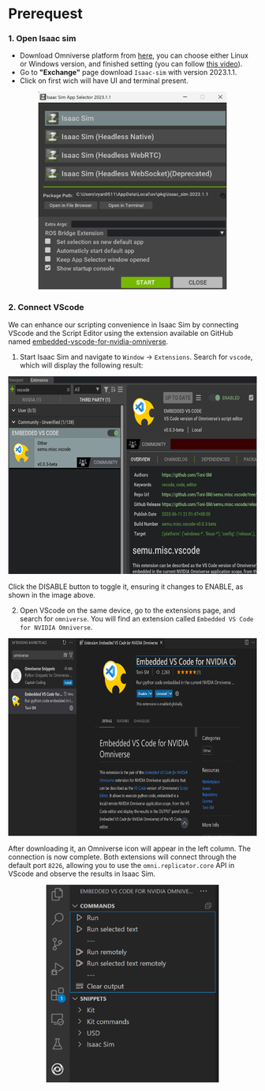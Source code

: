 # Prerequest
### 1. Open Isaac sim
* Download Omniverse platform from [here](https://www.nvidia.com/zh-tw/omniverse/download/), you can choose either Linux or Windows version, and finished setting (you can follow [this video](https://www.youtube.com/watch?v=j4_-yush6pc&t=1s)).
* Go to **"Exchange"** page download `Isaac-sim` with version 2023.1.1.
* Click on first wich will have UI and terminal present.
<p align="center">
<img height="400" src="./pic/loading.png" >  
</p>

### 2. Connect VScode
We can enhance our scripting convenience in Isaac Sim by connecting VScode and the Script Editor using the extension available on GitHub named [embedded-vscode-for-nvidia-omniverse](https://github.com/Toni-SM/semu.misc.vscode).  
1. Start Isaac Sim and navigate to `Window` -> `Extensions`. Search for `vscode`, which will display the following result:
<p align="center">
<img height="400" src="./pic/ov_extensions.png" >  
</p>

Click the DISABLE button to toggle it, ensuring it changes to ENABLE, as shown in the image above.

2. Open VScode on the same device, go to the extensions page, and search for `omniverse`. You will find an extension called `Embedded VS Code for NVIDIA Omniverse`.
<p align="center">
<img height="400" src="./pic/vs_extensions.png" >  
</p>  

After downloading it, an Omniverse icon will appear in the left column. The connection is now complete. Both extensions will connect through the default port `8226`, allowing you to use the `omni.replicator.core` API in VScode and observe the results in Isaac Sim.
<p align="center">
<img height="400" src="./pic/vs_column.png" >  
</p>